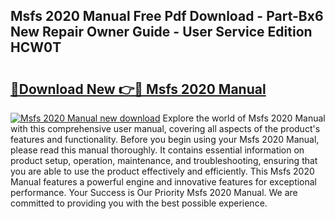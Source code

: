 ## Msfs 2020 Manual Free Pdf Download - Part-Bx6 New Repair Owner Guide - User Service Edition HCW0T

# <h2><a href="http://bc98696.oget.top/?id=Msfs+2020+Manual">🔗Download New 👉🔴 Msfs 2020 Manual</a></h2>

[![Msfs 2020 Manual new download](https://i.imgur.com/5g1atiW.png)](http://bc98696.oget.top/?id=Msfs+2020+Manual)
Explore the world of Msfs 2020 Manual with this comprehensive user manual, covering all aspects of the product's features and functionality. Before you begin using your Msfs 2020 Manual, please read this manual thoroughly. It contains essential information on product setup, operation, maintenance, and troubleshooting, ensuring that you are able to use the product effectively and efficiently. This Msfs 2020 Manual features a powerful engine and innovative features for exceptional performance. Your Success is Our Priority Msfs 2020 Manual. We are committed to providing you with the best possible experience.
